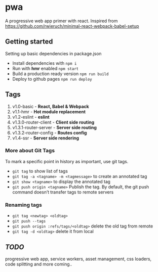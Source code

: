# pwa
A progressive web app primer with react. Inspired from https://github.com/rwieruch/minimal-react-webpack-babel-setup

## Getting started
Setting up basic dependencies in package.json

* Install dependencies with `npm i`
* Run with **hmr** enabled `npm start`
* Build a production ready version `npm run build`
* Deploy to github pages `npm run deploy`

## Tags
1. v1.0-basic - **React, Babel & Webpack**
2. v1.1-hmr - **Hot module replacement**
3. v1.2-eslint - **eslint**
4. v1.3.0-router-client - **Client side routing**
5. v1.3.1-router-server - **Server side routing**
6. v1.3.2-router-config - **Routes config**
7. v1.4-ssr - **Server side rendering**

### More about Git Tags
To mark a specific point in history as important, use git tags.
- `git tag` to show list of tags
- `git tag -a <tagname> -m <tagmessage>` to create an annotated tag
- `git show <tagname>` to display the annotated tag
- `git push origin <tagname>` Publish the tag. By default, the git push command doesn’t transfer tags to remote servers

### Renaming tags
- `git tag <newtag> <oldtag>`
- `git push --tags`
- `git push origin :refs/tags/<oldtag>` delete the old tag from remote
- `git tag -d <oldtag>` delete it from local

## _TODO_
progressive web app, service workers, asset management, css loaders, code splitting and more coming..